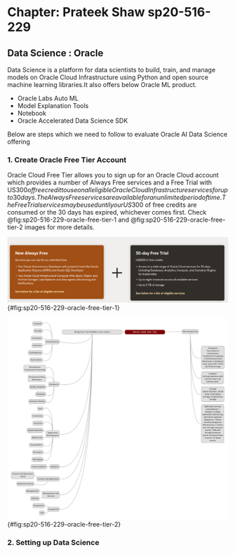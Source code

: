 # Chapter: Prateek Shaw sp20-516-229

## Data Science : Oracle

Data Science is a platform for data scientists to build, train, and manage models on Oracle Cloud Infrastructure using Python and open source machine learning libraries.It also offers below Oracle ML product.

* Oracle Labs Auto ML
* Model Explanation Tools
* Notebook
* Oracle Accelerated Data Science SDK

Below are steps which we need to follow to evaluate Oracle AI Data Science offering

### 1. Create Oracle Free Tier Account 

Oracle Cloud Free Tier allows you to sign up for an Oracle Cloud account which provides a number of Always Free services and a Free Trial with US$300 of free credit to use on all eligible Oracle Cloud Infrastructure services for up to 30 days. The Always Free services are available for an unlimited period of time. The Free Trial services may be used until your US$300 of free credits are consumed or the 30 days has expired, whichever comes first. Check @fig:sp20-516-229-oracle-free-tier-1 and @fig:sp20-516-229-oracle-free-tier-2 images for more details.

![Oracle Cloud Free Tier](images/1-oc-ft.png){#fig:sp20-516-229-oracle-free-tier-1}

![Mind](images/2-oc-ft.png){#fig:sp20-516-229-oracle-free-tier-2}

### 2. Setting up Data Science 

